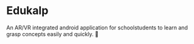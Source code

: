 # Edukalp
 An AR/VR integrated android application for schoolstudents to learn and grasp concepts easily and quickly. :school:
